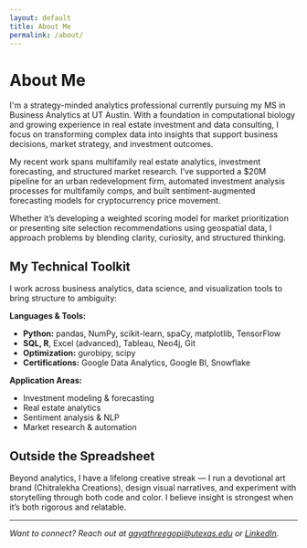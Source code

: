 ```yaml
---
layout: default
title: About Me
permalink: /about/
---
```


# About Me

I'm a strategy-minded analytics professional currently pursuing my MS in Business Analytics at UT Austin. With a foundation in computational biology and growing experience in real estate investment and data consulting, I focus on transforming complex data into insights that support business decisions, market strategy, and investment outcomes.

My recent work spans multifamily real estate analytics, investment forecasting, and structured market research. I’ve supported a $20M pipeline for an urban redevelopment firm, automated investment analysis processes for multifamily comps, and built sentiment-augmented forecasting models for cryptocurrency price movement.

Whether it’s developing a weighted scoring model for market prioritization or presenting site selection recommendations using geospatial data, I approach problems by blending clarity, curiosity, and structured thinking.

## My Technical Toolkit

I work across business analytics, data science, and visualization tools to bring structure to ambiguity:

**Languages & Tools:**  
- **Python:** pandas, NumPy, scikit-learn, spaCy, matplotlib, TensorFlow  
- **SQL, R**, Excel (advanced), Tableau, Neo4j, Git  
- **Optimization:** gurobipy, scipy  
- **Certifications:** Google Data Analytics, Google BI, Snowflake  

**Application Areas:**  
- Investment modeling & forecasting  
- Real estate analytics  
- Sentiment analysis & NLP  
- Market research & automation

## Outside the Spreadsheet

Beyond analytics, I have a lifelong creative streak — I run a devotional art brand (Chitralekha Creations), design visual narratives, and experiment with storytelling through both code and color. I believe insight is strongest when it’s both rigorous and relatable.

---

*Want to connect? Reach out at [gayathreegopi@utexas.edu](mailto:gayathreegopi@utexas.edu) or [LinkedIn](https://www.linkedin.com/in/gayathreegopi/).*
